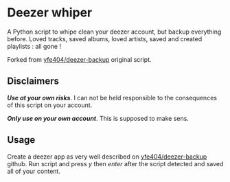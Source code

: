 # Deezer whiper
A Python script to whipe clean your deezer account, but backup everything before.
Loved tracks, saved albums, loved artists, saved and created playlists : all gone !

Forked from [yfe404/deezer-backup](https://github.com/yfe404/deezer-backup) original script.

## Disclaimers
***Use at your own risks***. I can not be held responsible to the consequences of this script on your account.

***Only use on your own account***. This is supposed to make sens.

## Usage
Create a deezer app as very well described on [yfe404/deezer-backup](https://github.com/yfe404/deezer-backup) github.
Run script and press *y* then *enter* after the script detected and saved all of your content.
